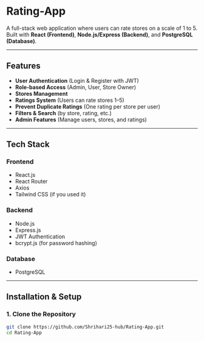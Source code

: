 #  Rating-App

A full-stack web application where users can rate stores on a scale of 1 to 5.  
Built with **React (Frontend)**, **Node.js/Express (Backend)**, and **PostgreSQL (Database)**.

---

##  Features

-  **User Authentication** (Login & Register with JWT)
-  **Role-based Access** (Admin, User, Store Owner)
-  **Stores Management**
-  **Ratings System** (Users can rate stores 1–5)
-  **Prevent Duplicate Ratings** (One rating per store per user)
-  **Filters & Search** (by store, rating, etc.)
-  **Admin Features** (Manage users, stores, and ratings)

---

##  Tech Stack

### Frontend
- React.js
- React Router
- Axios
- Tailwind CSS (if you used it)

### Backend
- Node.js
- Express.js
- JWT Authentication
- bcrypt.js (for password hashing)

### Database
- PostgreSQL

---

##  Installation & Setup

### 1. Clone the Repository
```bash
git clone https://github.com/Shrihari25-hub/Rating-App.git
cd Rating-App
